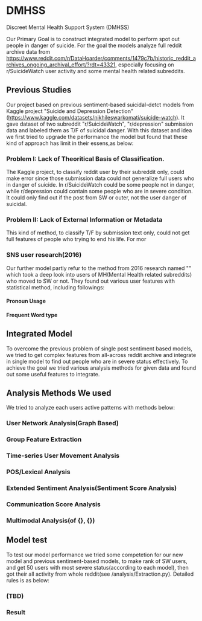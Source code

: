 # DMHSS
Discreet Mental Health Support System (DMHSS)

Our Primary Goal is to construct integrated model to perform spot out people in danger of suicide. For the goal the models analyze full reddit archive data from https://www.reddit.com/r/DataHoarder/comments/1479c7b/historic_reddit_archives_ongoing_archival_effort/?rdt=43321, especially focusing on r/SuicideWatch user activity and some mental health related subreddits. 

## Previous Studies
Our project based on previous sentiment-based suicidal-detct models from Kaggle project "Suicide and Depression Detection"(https://www.kaggle.com/datasets/nikhileswarkomati/suicide-watch). It gave dataset of two subreddit "r/SuicideWatch", "r/depression" submission data and labeled them as T/F of suicidal danger. With this dataset and idea we first tried to upgrade the performance the model but found that these kind of approach has limit in their essens,as below:
### Problem I: Lack of Theoritical Basis of Classification.
The Kaggle project, to classify reddit user by their subreddit only, could make error since those submission data could not generalize full users who in danger of suicide. In r/SuicideWatch could be some people not in danger, while r/depression could contain some people who are in severe condition. It could only find out if the post from SW or outer, not the user danger of suicidal.
### Problem II: Lack of External Information or Metadata
This kind of method, to classify T/F by submission text only, could not get full features of people who trying to end his life. For mor
### SNS user research(2016)
Our further model partly refur to the method from 2016 research named "" which took a deep look into users of MH(Mental Health related subreddits) who moved to SW or not. They found out various user features with statistical method, including followings:
#### Pronoun Usage
#### Frequent Word type
## Integrated Model
To overcome the previous problem of single post sentiment based models, we tried to get complex features from all-across reddit archive and integrate in single model to find out people who are in severe status effectively. To achieve the goal we tried various analysis methods for given data and found out some useful features to integrate.
## Analysis Methods We used
We tried to analyze each users active patterns with methods below:
### User Network Analysis(Graph Based)
### Group Feature Extraction
### Time-series User Movement Analysis
### POS/Lexical Analysis
### Extended Sentiment Analysis(Sentiment Score Analysis)
### Communication Score Analysis
### Multimodal Analysis(of {}, {})

## Model test
To test our model performance we tried some competetion for our new model and previous sentiment-based models, to make rank of SW users, and get 50 users with most severe status(according to each model), then got their all activity from whole reddit(see /analysis/Extraction.py). Detailed rules is as below:
### (TBD)
### Result


